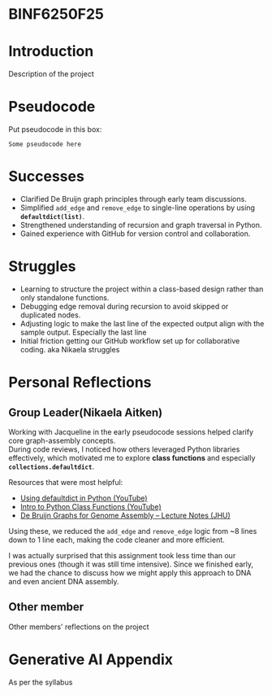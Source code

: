 # BINF6250F25
# Introduction
Description of the project

# Pseudocode
Put pseudocode in this box:

```
Some pseudocode here
```

# Successes
- Clarified De Bruijn graph principles through early team discussions.  
- Simplified `add_edge` and `remove_edge` to single-line operations by using **`defaultdict(list)`**.  
- Strengthened understanding of recursion and graph traversal in Python.  
- Gained experience with GitHub for version control and collaboration.

# Struggles
- Learning to structure the project within a class-based design rather than only standalone functions.  
- Debugging edge removal during recursion to avoid skipped or duplicated nodes.  
- Adjusting logic to make the last line of the expected output align with the sample output. Especially the last line 
- Initial friction getting our GitHub workflow set up for collaborative coding. aka Nikaela struggles

# Personal Reflections
## Group Leader(Nikaela Aitken)
Working with Jacqueline in the early pseudocode sessions helped clarify core graph-assembly concepts.  
During code reviews, I noticed how others leveraged Python libraries effectively, which motivated me to explore **class functions** and especially **`collections.defaultdict`**.  

Resources that were most helpful:  
- [Using defaultdict in Python (YouTube)](https://www.youtube.com/watch?v=JH4q65dZPvY)  
- [Intro to Python Class Functions (YouTube)](https://www.youtube.com/watch?v=UtkTd8UaxEo)  
- [De Bruijn Graphs for Genome Assembly – Lecture Notes (JHU)](https://www.cs.jhu.edu/~langmea/resources/lecture_notes/assembly_dbg.pdf)

Using these, we reduced the `add_edge` and `remove_edge` logic from ~8 lines down to 1 line each, making the code cleaner and more efficient.

I was actually surprised that this assignment took less time than our previous ones (though it was still time intensive). Since we finished early, we had the chance to discuss how we might apply this approach to DNA and even ancient DNA assembly.

## Other member
Other members' reflections on the project

# Generative AI Appendix
As per the syllabus
